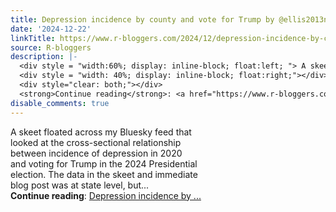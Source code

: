 ```yaml
---
title: Depression incidence by county and vote for Trump by @ellis2013nz
date: '2024-12-22'
linkTitle: https://www.r-bloggers.com/2024/12/depression-incidence-by-county-and-vote-for-trump-by-ellis2013nz/
source: R-bloggers
description: |-
  <div style = "width:60%; display: inline-block; float:left; "> A skeet floated across my Bluesky feed that looked at the cross-sectional relationship between incidence of depression in 2020 and voting for Trump in the 2024 Presidential election. The data in the skeet and immediate blog post was at state level, but...</div>
  <div style = "width: 40%; display: inline-block; float:right;"></div>
  <div style="clear: both;"></div>
  <strong>Continue reading</strong>: <a href="https://www.r-bloggers.com/2024/12/depression-incidence-by-county-and-vote-for-trump-by-ellis2013nz/">Depression incidence by ...
disable_comments: true
---
```

<div style = "width:60%; display: inline-block; float:left; "> A skeet floated across my Bluesky feed that looked at the cross-sectional relationship between incidence of depression in 2020 and voting for Trump in the 2024 Presidential election. The data in the skeet and immediate blog post was at state level, but...</div>
<div style = "width: 40%; display: inline-block; float:right;"></div>
<div style="clear: both;"></div>
<strong>Continue reading</strong>: <a href="https://www.r-bloggers.com/2024/12/depression-incidence-by-county-and-vote-for-trump-by-ellis2013nz/">Depression incidence by ...